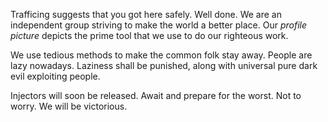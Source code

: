 Trafficing suggests that you got here safely.
Well done.
We are an independent group striving to make the world a better place.
Our *profile picture* depicts the prime tool that we use to do our righteous work.

We use tedious methods to make the common folk stay away.
People are lazy nowadays. Laziness shall be punished, along with universal pure dark evil exploiting people.

Injectors will soon be released. Await and prepare for the worst.
Not to worry. We will be victorious.
